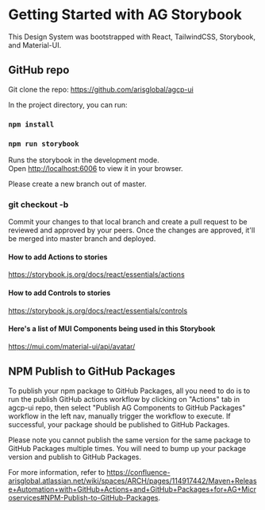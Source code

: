 # Getting Started with AG Storybook

This Design System was bootstrapped with React, TailwindCSS, Storybook, and Material-UI.

## GitHub repo

Git clone the repo: https://github.com/arisglobal/agcp-ui

In the project directory, you can run:

### `npm install`

### `npm run storybook`

Runs the storybook in the development mode.\
Open [http://localhost:6006](http://localhost:6006) to view it in your browser.

Please create a new branch out of master. 

### git checkout -b <branch name example: PLAT-123-feature>

Commit your changes to that local branch and create a pull request to be reviewed and approved by your peers. Once the changes are approved, it'll be merged into master branch and deployed.

#### How to add Actions to stories

https://storybook.js.org/docs/react/essentials/actions

#### How to add Controls to stories

https://storybook.js.org/docs/react/essentials/controls

#### Here's a list of MUI Components being used in this Storybook

https://mui.com/material-ui/api/avatar/


## NPM Publish to GitHub Packages

To publish your npm package to GitHub Packages, all you need to do is to run the publish GitHub actions workflow by clicking on 
"Actions" tab in agcp-ui repo, then select "Publish AG Components to GitHub Packages" workflow in the left nav, 
manually trigger the workflow to execute.  If successful, your package should be published to GitHub Packages.

Please note you cannot publish the same version for the same package to GitHub Packages multiple times.  You will need to 
bump up your package version and publish to GitHub Packages.

For more information, refer to https://confluence-arisglobal.atlassian.net/wiki/spaces/ARCH/pages/114917442/Maven+Release+Automation+with+GitHub+Actions+and+GitHub+Packages+for+AG+Microservices#NPM-Publish-to-GitHub-Packages.
